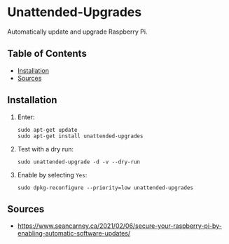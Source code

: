 # Unattended-Upgrades
Automatically update and upgrade Raspberry Pi.
## Table of Contents
- [Installation](#installation)
- [Sources](#sources)
## Installation
1. Enter:
    ```
    sudo apt-get update
    sudo apt-get install unattended-upgrades
    ```
1. Test with a dry run:
    ```
    sudo unattended-upgrade -d -v --dry-run
    ```
1. Enable by selecting `Yes`:
    ```
    sudo dpkg-reconfigure --priority=low unattended-upgrades
    ```
## Sources
* https://www.seancarney.ca/2021/02/06/secure-your-raspberry-pi-by-enabling-automatic-software-updates/